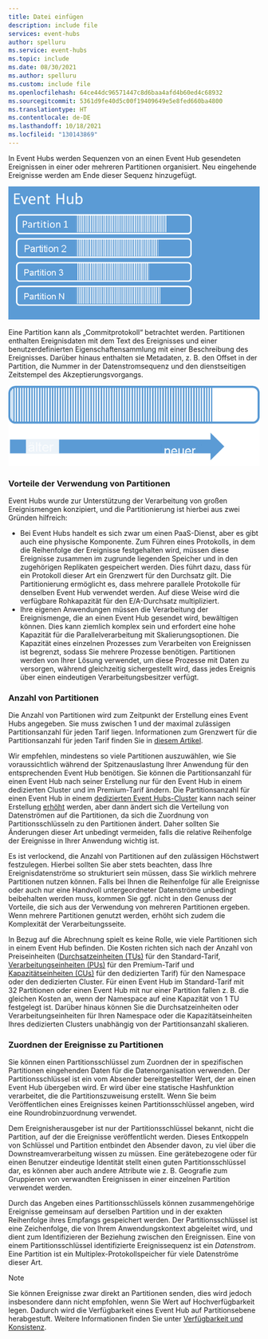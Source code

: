 ```yaml
---
title: Datei einfügen
description: include file
services: event-hubs
author: spelluru
ms.service: event-hubs
ms.topic: include
ms.date: 08/30/2021
ms.author: spelluru
ms.custom: include file
ms.openlocfilehash: 64ce44dc96571447c8d6baa4afd4b60ed4c68932
ms.sourcegitcommit: 5361d9fe40d5c00f19409649e5e8fed660ba4800
ms.translationtype: HT
ms.contentlocale: de-DE
ms.lasthandoff: 10/18/2021
ms.locfileid: "130143869"
---
```

In Event Hubs werden Sequenzen von an einen Event Hub gesendeten Ereignissen in einer oder mehreren Partitionen organisiert. Neu eingehende Ereignisse werden am Ende dieser Sequenz hinzugefügt. 

![Event Hubs](./media/event-hubs-partitions/multiple-partitions.png)

Eine Partition kann als „Commitprotokoll“ betrachtet werden. Partitionen enthalten Ereignisdaten mit dem Text des Ereignisses und einer benutzerdefinierten Eigenschaftensammlung mit einer Beschreibung des Ereignisses. Darüber hinaus enthalten sie Metadaten, z. B. den Offset in der Partition, die Nummer in der Datenstromsequenz und den dienstseitigen Zeitstempel des Akzeptierungsvorgangs.

![Diagramm: Sequenz der Ereignisse (von alt bis neu)](./media/event-hubs-partitions/partition.png)

### <a name="advantages-of-using-partitions"></a>Vorteile der Verwendung von Partitionen
Event Hubs wurde zur Unterstützung der Verarbeitung von großen Ereignismengen konzipiert, und die Partitionierung ist hierbei aus zwei Gründen hilfreich:

- Bei Event Hubs handelt es sich zwar um einen PaaS-Dienst, aber es gibt auch eine physische Komponente. Zum Führen eines Protokolls, in dem die Reihenfolge der Ereignisse festgehalten wird, müssen diese Ereignisse zusammen im zugrunde liegenden Speicher und in den zugehörigen Replikaten gespeichert werden. Dies führt dazu, dass für ein Protokoll dieser Art ein Grenzwert für den Durchsatz gilt. Die Partitionierung ermöglicht es, dass mehrere parallele Protokolle für denselben Event Hub verwendet werden. Auf diese Weise wird die verfügbare Rohkapazität für den E/A-Durchsatz multipliziert.
- Ihre eigenen Anwendungen müssen die Verarbeitung der Ereignismenge, die an einen Event Hub gesendet wird, bewältigen können. Dies kann ziemlich komplex sein und erfordert eine hohe Kapazität für die Parallelverarbeitung mit Skalierungsoptionen. Die Kapazität eines einzelnen Prozesses zum Verarbeiten von Ereignissen ist begrenzt, sodass Sie mehrere Prozesse benötigen. Partitionen werden von Ihrer Lösung verwendet, um diese Prozesse mit Daten zu versorgen, während gleichzeitig sichergestellt wird, dass jedes Ereignis über einen eindeutigen Verarbeitungsbesitzer verfügt. 

### <a name="number-of-partitions"></a>Anzahl von Partitionen
Die Anzahl von Partitionen wird zum Zeitpunkt der Erstellung eines Event Hubs angegeben. Sie muss zwischen 1 und der maximal zulässigen Partitionsanzahl für jeden Tarif liegen. Informationen zum Grenzwert für die Partitionsanzahl für jeden Tarif finden Sie in [diesem Artikel](../event-hubs-quotas.md#basic-vs-standard-vs-premium-vs-dedicated-tiers). 

Wir empfehlen, mindestens so viele Partitionen auszuwählen, wie Sie voraussichtlich während der Spitzenauslastung Ihrer Anwendung für den entsprechenden Event Hub benötigen. Sie können die Partitionsanzahl für einen Event Hub nach seiner Erstellung nur für den Event Hub in einem dedizierten Cluster und im Premium-Tarif ändern. Die Partitionsanzahl für einen Event Hub in einem [dedizierten Event Hubs-Cluster](../event-hubs-dedicated-overview.md) kann nach seiner Erstellung [erhöht](../dynamically-add-partitions.md) werden, aber dann ändert sich die Verteilung von Datenströmen auf die Partitionen, da sich die Zuordnung von Partitionsschlüsseln zu den Partitionen ändert. Daher sollten Sie Änderungen dieser Art unbedingt vermeiden, falls die relative Reihenfolge der Ereignisse in Ihrer Anwendung wichtig ist.

Es ist verlockend, die Anzahl von Partitionen auf den zulässigen Höchstwert festzulegen. Hierbei sollten Sie aber stets beachten, dass Ihre Ereignisdatenströme so strukturiert sein müssen, dass Sie wirklich mehrere Partitionen nutzen können. Falls bei Ihnen die Reihenfolge für alle Ereignisse oder auch nur eine Handvoll untergeordneter Datenströme unbedingt beibehalten werden muss, kommen Sie ggf. nicht in den Genuss der Vorteile, die sich aus der Verwendung von mehreren Partitionen ergeben. Wenn mehrere Partitionen genutzt werden, erhöht sich zudem die Komplexität der Verarbeitungsseite. 

In Bezug auf die Abrechnung spielt es keine Rolle, wie viele Partitionen sich in einem Event Hub befinden. Die Kosten richten sich nach der Anzahl von Preiseinheiten ([Durchsatzeinheiten (TUs)](../event-hubs-scalability.md#throughput-units) für den Standard-Tarif, [Verarbeitungseinheiten (PUs)](../event-hubs-scalability.md#processing-units) für den Premium-Tarif und [Kapazitätseinheiten (CUs)](../event-hubs-dedicated-overview.md) für den dedizierten Tarif) für den Namespace oder den dedizierten Cluster. Für einen Event Hub im Standard-Tarif mit 32 Partitionen oder einen Event Hub mit nur einer Partition fallen z. B. die gleichen Kosten an, wenn der Namespace auf eine Kapazität von 1 TU festgelegt ist. Darüber hinaus können Sie die Durchsatzeinheiten oder Verarbeitungseinheiten für Ihren Namespace oder die Kapazitätseinheiten Ihres dedizierten Clusters unabhängig von der Partitionsanzahl skalieren. 

### <a name="mapping-of-events-to-partitions"></a>Zuordnen der Ereignisse zu Partitionen
Sie können einen Partitionsschlüssel zum Zuordnen der in spezifischen Partitionen eingehenden Daten für die Datenorganisation verwenden. Der Partitionsschlüssel ist ein vom Absender bereitgestellter Wert, der an einen Event Hub übergeben wird. Er wird über eine statische Hashfunktion verarbeitet, die die Partitionszuweisung erstellt. Wenn Sie beim Veröffentlichen eines Ereignisses keinen Partitionsschlüssel angeben, wird eine Roundrobinzuordnung verwendet.

Dem Ereignisherausgeber ist nur der Partitionsschlüssel bekannt, nicht die Partition, auf der die Ereignisse veröffentlicht werden. Dieses Entkoppeln von Schlüssel und Partition entbindet den Absender davon, zu viel über die Downstreamverarbeitung wissen zu müssen. Eine gerätebezogene oder für einen Benutzer eindeutige Identität stellt einen guten Partitionsschlüssel dar, es können aber auch andere Attribute wie z. B. Geografie zum Gruppieren von verwandten Ereignissen in einer einzelnen Partition verwendet werden.

Durch das Angeben eines Partitionsschlüssels können zusammengehörige Ereignisse gemeinsam auf derselben Partition und in der exakten Reihenfolge ihres Empfangs gespeichert werden. Der Partitionsschlüssel ist eine Zeichenfolge, die von Ihrem Anwendungskontext abgeleitet wird, und dient zum Identifizieren der Beziehung zwischen den Ereignissen. Eine von einem Partitionsschlüssel identifizierte Ereignissequenz ist ein *Datenstrom*. Eine Partition ist ein Multiplex-Protokollspeicher für viele Datenströme dieser Art. 

> [!NOTE]
> Sie können Ereignisse zwar direkt an Partitionen senden, dies wird jedoch insbesondere dann nicht empfohlen, wenn Sie Wert auf Hochverfügbarkeit legen. Dadurch wird die Verfügbarkeit eines Event Hub auf Partitionsebene herabgestuft. Weitere Informationen finden Sie unter [Verfügbarkeit und Konsistenz](../event-hubs-availability-and-consistency.md).

